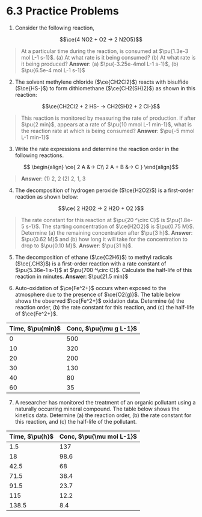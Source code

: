 # 6.3 Practice Problems

1. Consider the following reaction, 

$$\ce{4 NO2 + O2 -> 2 N2O5}$$
>At a particular time during the reaction, is consumed at $\pu{1.3e-3 mol L-1 s-1}$. (a)  At what rate is it being consumed? (b) At what rate is it being produced? **Answer**: (a) $\pu{-3.25e-4mol L-1 s-1}$, (b) $\pu{6.5e-4 mol L-1 s-1}$
 
2. The solvent methylene chloride ($\ce{CH2Cl2}$) reacts with bisulfide ($\ce{HS-}$) to form dithiomethane ($\ce{CH2(SH)2}$) as shown in this reaction: 

$$\ce{CH2Cl2 + 2 HS- -> CH2(SH)2 + 2 Cl-}$$
>This reaction is monitored by measuring the rate of production. If after $\pu{2 min}$, appears at a rate of $\pu{10 mmol L-1 min-1}$, what is the reaction rate at which is being consumed? **Answer**: $\pu{-5 mmol L-1 min-1}$

3. Write the rate expressions and determine the reaction order in the following reactions.

$$
\begin{align}
\ce{
2 A &-> C\\
2 A + B &-> C
}
\end{align}$$
>**Answer**: (1) 2, 2 (2) 2, 1, 3

4. The decomposition of hydrogen peroxide ($\ce{H2O2}$) is a first-order reaction as shown below: 

$$\ce{
2 H2O2 -> 2 H2O + O2
}$$
>The rate constant for this reaction at $\pu{20 ^\circ C}$ is $\pu{1.8e-5 s-1}$. The starting concentration of $\ce{H2O2}$ is $\pu{0.75 M}$. Determine (a) the remaining concentration after $\pu{3 h}$.  **Answer**: $\pu{0.62 M}$ and (b) how long it will take for the concentration to drop to $\pu{0.10 M}$. **Answer**: $\pu{31 h}$.

5. The decomposition of ethane ($\ce{C2H6}$) to methyl radicals ($\ce{.CH3}$) is a first-order reaction with a rate constant of $\pu{5.36e-1 s-1}$ at $\pu{700 ^\circ C}$. Calculate the half-life of this reaction in minutes. **Answer**: $\pu{21.5 min}$

6. Auto-oxidation of $\ce{Fe^2+}$ occurs when exposed to the atmosphere due to the presence of $\ce{O2(g)}$. The table below shows the observed $\ce{Fe^2+}$ oxidation data. Determine (a) the reaction order, (b) the rate constant for this reaction, and (c) the half-life of $\ce{Fe^2+}$.

| Time, $\pu{min}$ | Conc, $\pu{\mu g L-1}$ |
|-----------|----------------------------------|
| 0         | 500                              |
| 10        | 320                              |
| 20        | 200                              |
| 30        | 130                              |
| 40        | 80                               |
| 60        | 35                               |

7. A researcher has monitored the treatment of an organic pollutant using a naturally occurring mineral compound. The table below shows the kinetics data. Determine (a) the reaction order, (b) the rate constant for this reaction, and (c) the half-life of the pollutant.

| Time, $\pu{h}$ | Conc, $\pu{\mu mol L-1}$ |
|---------|-------------------------|
| 1.5     | 137                     |
| 18      | 98.6                    |
| 42.5    | 68                      |
| 71.5    | 38.4                    |
| 91.5    | 23.7                    |
| 115     | 12.2                    |
| 138.5   | 8.4                     |
